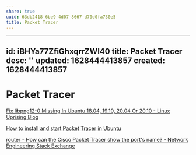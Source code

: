 ```yaml
---
share: true
uuid: 63db2418-6be9-4d07-8667-d70d0fa730e5
title: Packet Tracer
---
```

---
id: iBHYa77ZfiGhxqrrZWI40
title: Packet Tracer
desc: ''
updated: 1628444413857
created: 1628444413857
---
# Packet Tracer
[Fix libpng12-0 Missing In Ubuntu 18.04, 19.10, 20.04 Or 20.10 - Linux Uprising Blog](https://www.linuxuprising.com/2018/05/fix-libpng12-0-missing-in-ubuntu-1804.html)

[How to install and start Packet Tracer in Ubuntu](https://www.computernetworkingnotes.com/ccna-study-guide/how-to-install-and-start-packet-tracer-in-ubuntu.html)

[router - How can the Cisco Packet Tracer show the port's name? - Network Engineering Stack Exchange](https://networkengineering.stackexchange.com/questions/54394/how-can-the-cisco-packet-tracer-show-the-ports-name)
